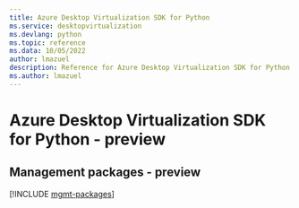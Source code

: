 ```yaml
---
title: Azure Desktop Virtualization SDK for Python
ms.service: desktopvirtualization
ms.devlang: python
ms.topic: reference
ms.data: 10/05/2022
author: lmazuel
description: Reference for Azure Desktop Virtualization SDK for Python
ms.author: lmazuel
---
```

# Azure Desktop Virtualization SDK for Python - preview

## Management packages - preview
[!INCLUDE [mgmt-packages](desktop-virtualization-mgmt-index.md)]